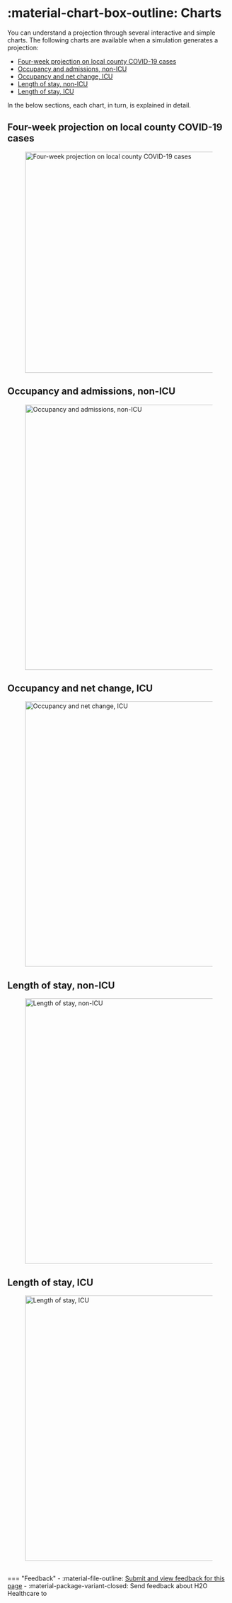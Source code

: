 # :material-chart-box-outline: Charts

You can understand a projection through several interactive and simple charts. The following charts are available when a simulation generates a projection: 

- [Four-week projection on local county COVID-19 cases]()
- [Occupancy and admissions, non-ICU]()
- [Occupancy and net change, ICU]()
- [Length of stay, non-ICU]() 
- [Length of stay, ICU]()


In the below sections, each chart, in turn, is explained in detail. 

## Four-week projection on local county COVID-19 cases

<figure>
  <img src="../assets/charts/covid_19_forecast.png" width="500" alt="Four-week projection on local county COVID-19 cases"/>
</figure>


## Occupancy and admissions, non-ICU

<figure>
  <img src="../assets/charts/occupancy_and_admissions_non_icu.png" width="600" alt="Occupancy and admissions, non-ICU"/>
</figure>


## Occupancy and net change, ICU

<figure>
  <img src="../assets/charts/occupancy_and_net_change_icu.png" width="600" alt="Occupancy and net change, ICU"/>
</figure>

## Length of stay, non-ICU

<figure>
  <img src="../assets/charts/length_of_stay_non_icu.png" width="600" alt="Length of stay, non-ICU"/>
</figure>


## Length of stay, ICU

<figure>
  <img src="../assets/charts/length_of_stay_icu.png" width="600" alt="Length of stay, ICU"/>
</figure>





<br>
=== "Feedback"
    - :material-file-outline: <a href="" target="_blank">Submit and view feedback for this page</a>
    - :material-package-variant-closed: Send feedback about H2O Healthcare to <niki.athanasiadou@h2o.ai>
